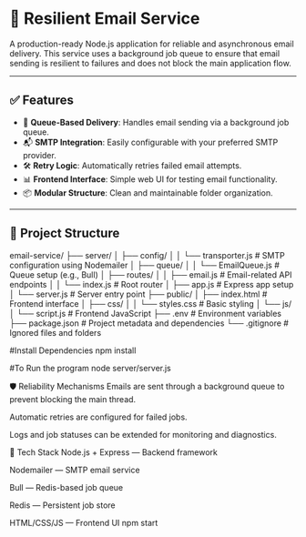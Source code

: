 # 📧 Resilient Email Service

A production-ready Node.js application for reliable and asynchronous email delivery. This service uses a background job queue to ensure that email sending is resilient to failures and does not block the main application flow.

---

## ✅ Features

- 🔁 **Queue-Based Delivery**: Handles email sending via a background job queue.
- 📬 **SMTP Integration**: Easily configurable with your preferred SMTP provider.
- 🛠️ **Retry Logic**: Automatically retries failed email attempts.
- 📊 **Frontend Interface**: Simple web UI for testing email functionality.
- 📦 **Modular Structure**: Clean and maintainable folder organization.

---

## 📂 Project Structure

email-service/
├── server/
│ ├── config/
│ │ └── transporter.js # SMTP configuration using Nodemailer
│ ├── queue/
│ │ └── EmailQueue.js # Queue setup (e.g., Bull)
│ ├── routes/
│ │ ├── email.js # Email-related API endpoints
│ │ └── index.js # Root router
│ ├── app.js # Express app setup
│ └── server.js # Server entry point
├── public/
│ ├── index.html # Frontend interface
│ ├── css/
│ │ └── styles.css # Basic styling
│ └── js/
│ └── script.js # Frontend JavaScript
├── .env # Environment variables
├── package.json # Project metadata and dependencies
└── .gitignore # Ignored files and folders

#Install Dependencies
npm install

#To Run the program
node server/server.js

🛡️ Reliability Mechanisms
Emails are sent through a background queue to prevent blocking the main thread.

Automatic retries are configured for failed jobs.

Logs and job statuses can be extended for monitoring and diagnostics.

🧰 Tech Stack
Node.js + Express — Backend framework

Nodemailer — SMTP email service

Bull — Redis-based job queue

Redis — Persistent job store

HTML/CSS/JS — Frontend UI
npm start
